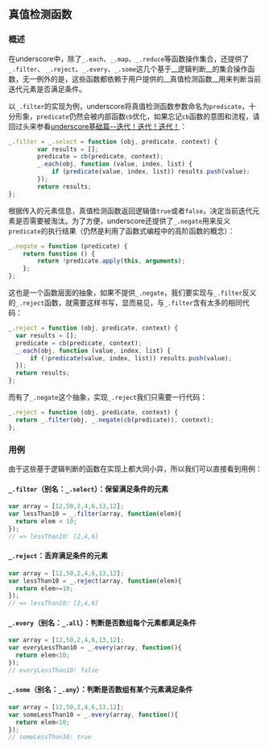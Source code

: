 ## 真值检测函数
### 概述
在underscore中，除了`_.each`、`_.map`、`_.reduce`等函数操作集合，还提供了`_.filter`、 `_.reject`、`_.every`、`_.some`这几个基于__逻辑判断__的集合操作函数，无一例外的是，这些函数都依赖于用户提供的__真值检测函数__用来判断当前迭代元素是否满足条件。

以`_.filter`的实现为例，underscore将真值检测函数参数命名为`predicate`，十分形象，`predicate`仍然会被内部函数`cb`优化，如果忘记`cb`函数的意图和流程，请回过头来参看[underscore基础篇--迭代！迭代！迭代！](base/迭代！迭代！迭代！.md)：
```js
_.filter = _.select = function (obj, predicate, context) {
        var results = [];
        predicate = cb(predicate, context);
        _.each(obj, function (value, index, list) {
            if (predicate(value, index, list)) results.push(value);
        });
        return results;
};
```

根据传入的元素信息，真值检测函数返回逻辑值`true`或者`false`，决定当前迭代元素是否需要被淘汰。为了方便，underscore还提供了`_.negate`用来反义`predicate`的执行结果（仍然是利用了函数式编程中的高阶函数的概念）：
```js
_.negate = function (predicate) {
    return function () {
        return !predicate.apply(this, arguments);
    };
};
```

这也是一个函数层面的抽象，如果不提供`_.negate`，我们要实现与`_.filter`反义的`_.reject`函数，就需要这样书写，显而易见，与`_.filter`含有太多的相同代码：
```js
_.reject = function (obj, predicate, context) {
  var results = [];
  predicate = cb(predicate, context);
  _.each(obj, function (value, index, list) {
      if (!predicate(value, index, list)) results.push(value);
  });
  return results;
};
```

而有了`_.negate`这个抽象，实现`_.reject`我们只需要一行代码：
```js
_.reject = function (obj, predicate, context) {
  return _.filter(obj, _.negate(cb(predicate)), context);
};
```

### 用例
由于这些基于逻辑判断的函数在实现上都大同小异，所以我们可以直接看到用例：
#### `_.filter`（别名：`_.select`）：保留满足条件的元素
```js
var array = [12,50,2,4,6,13,12];
var lessThan10 = _.filter(array, function(elem){
  return elem < 10;
});
// => lessThan10: [2,4,6]
```

#### `_.reject`：丢弃满足条件的元素
```js
var array = [12,50,2,4,6,13,12];
var lessThan10 = _.reject(array, function(elem){
  return elem>=10;
});
// => lessThan10: [2,4,6]
```

#### `_.every`（别名：`_.all`）：判断是否数组每个元素都满足条件
```js
var array = [12,50,2,4,6,13,12];
var everyLessThan10 = _.every(array, function(){
  return elem<10;
});
// everyLessThan10: false
```

#### `_.some`（别名：`_.any`）：判断是否数组有某个元素满足条件
```js
var array = [12,50,2,4,6,13,12];
var someLessThan10 = _.every(array, function(){
  return elem<10;
});
// someLessThan10: true
```

